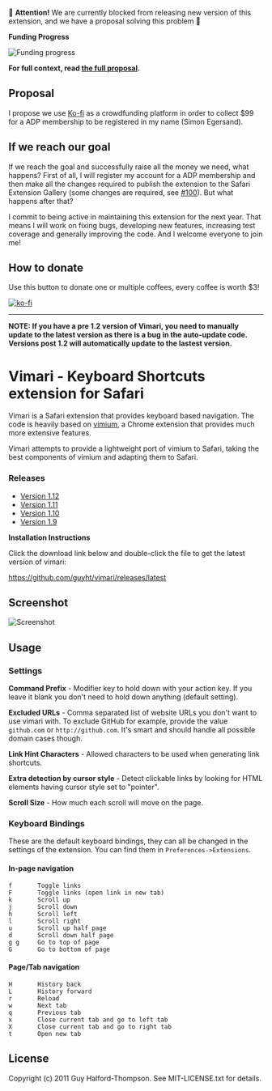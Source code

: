 :rotating_light: **Attention!** We are currently blocked from releasing new
version of this extension, and we have a proposal solving this problem
:rotating_light:

**Funding Progress**

![Funding progress](http://progressed.io/bar/82)

**For full context, read [the full proposal](/docs/crowdfunding.md).**

## Proposal

I propose we use [Ko-fi](https://ko-fi.com) as a crowdfunding platform in order
to collect $99 for a ADP membership to be registered in my name (Simon
Egersand).

## If we reach our goal

If we reach the goal and successfully raise all the money we need, what
happens? First of all, I will register my account for a ADP membership and then
make all the changes required to publish the extension to the Safari Extension
Gallery (some changes are required, see
[#100](https://github.com/guyht/vimari/issues/100)). But what happens after
that?

I commit to being active in maintaining this extension for the next year. That
means I will work on fixing bugs, developing new features, increasing test
coverage and generally improving the code. And I welcome everyone to join me!

## How to donate

Use this button to donate one or multiple coffees, every coffee is worth $3!

[![ko-fi](https://www.ko-fi.com/img/donate_sm.png)](https://ko-fi.com/T6T0FK7H)

---

**NOTE: If you have a pre 1.2 version of Vimari, you need to manually
update to the latest version as there is a bug in the auto-update code.
Versions post 1.2 will automatically update to the lastest version.**

Vimari - Keyboard Shortcuts extension for Safari
================================================

Vimari is a Safari extension that provides keyboard based navigation.
The code is heavily based on [vimium](https://github.com/philc/vimium),
a Chrome extension that provides much more extensive features.

Vimari attempts to provide a lightweight port of vimium to Safari,
taking the best components of vimium and adapting them to Safari.

### Releases
  - [Version 1.12](https://github.com/guyht/vimari/releases/tag/v1.12)
  - [Version 1.11](https://github.com/guyht/vimari/releases/tag/v1.11)
  - [Version 1.10](https://github.com/guyht/vimari/releases/tag/v1.10)
  - [Version 1.9](https://github.com/guyht/vimari/releases/tag/v1.9)

__Installation Instructions__

Click the download link below and double-click the file to get the
latest version of vimari:

https://github.com/guyht/vimari/releases/latest


Screenshot
-----------

![Screenshot](https://github.com/guyht/vimari/raw/gh-pages/shot.png)

Usage
-----

### Settings
**Command Prefix** - Modifier key to hold down with your action key. If
you leave it blank you don't need to hold down anything (default
setting).

**Excluded URLs** - Comma separated list of website URLs you don't want
to use vimari with. To exclude GitHub for example, provide the value
`github.com` or `http://github.com`. It's smart and should handle all
possible domain cases though.

**Link Hint Characters** - Allowed characters to be used when generating
link shortcuts.

**Extra detection by cursor style** - Detect clickable links by looking
for HTML elements having cursor style set to "pointer".

**Scroll Size** - How much each scroll will move on the page.

### Keyboard Bindings
These are the default keyboard bindings, they can all be changed in the
settings of the extension. You can find them in
`Preferences->Extensions`.

#### In-page navigation
    f       Toggle links
    F       Toggle links (open link in new tab)
    k       Scroll up
    j       Scroll down
    h       Scroll left
    l       Scroll right
    u       Scroll up half page
    d       Scroll down half page
    g g     Go to top of page
    G       Go to bottom of page

#### Page/Tab navigation
    H       History back
    L       History forward
    r       Reload
    w       Next tab
    q       Previous tab
    x       Close current tab and go to left tab
    X       Close current tab and go to right tab
    t       Open new tab

License
-------
Copyright (c) 2011 Guy Halford-Thompson. See MIT-LICENSE.txt for
details.

